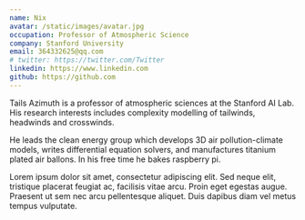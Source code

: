 ```yaml
---
name: Nix
avatar: /static/images/avatar.jpg
occupation: Professor of Atmospheric Science
company: Stanford University
email: 364332625@qq.com
# twitter: https://twitter.com/Twitter
linkedin: https://www.linkedin.com
github: https://github.com
---
```


Tails Azimuth is a professor of atmospheric sciences at the Stanford AI Lab. His research interests includes complexity modelling of tailwinds, headwinds and crosswinds.

He leads the clean energy group which develops 3D air pollution-climate models, writes differential equation solvers, and manufactures titanium plated air ballons. In his free time he bakes raspberry pi.

Lorem ipsum dolor sit amet, consectetur adipiscing elit. Sed neque elit, tristique placerat feugiat ac, facilisis vitae arcu. Proin eget egestas augue. Praesent ut sem nec arcu pellentesque aliquet. Duis dapibus diam vel metus tempus vulputate.
